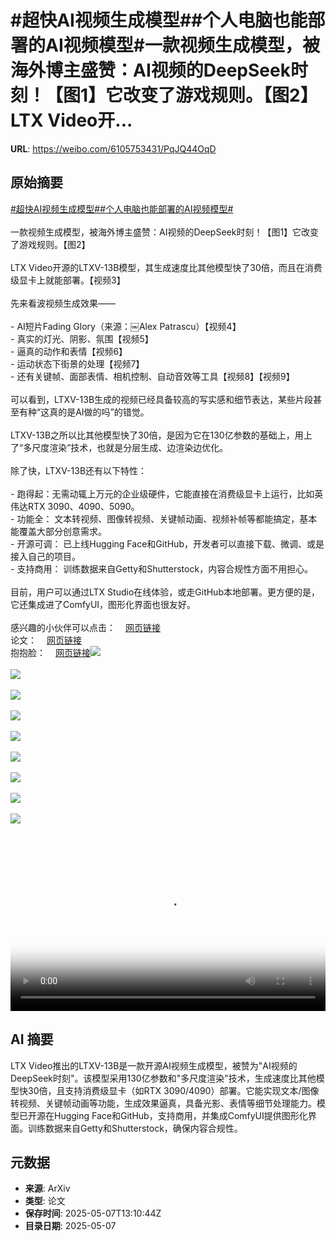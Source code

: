 # #超快AI视频生成模型##个人电脑也能部署的AI视频模型#一款视频生成模型，被海外博主盛赞：AI视频的DeepSeek时刻！【图1】它改变了游戏规则。【图2】LTX Video开...

**URL**: https://weibo.com/6105753431/PqJQ44OqD

## 原始摘要

<a href="https://m.weibo.cn/search?containerid=231522type%3D1%26t%3D10%26q%3D%23%E8%B6%85%E5%BF%ABAI%E8%A7%86%E9%A2%91%E7%94%9F%E6%88%90%E6%A8%A1%E5%9E%8B%23&amp;extparam=%23%E8%B6%85%E5%BF%ABAI%E8%A7%86%E9%A2%91%E7%94%9F%E6%88%90%E6%A8%A1%E5%9E%8B%23" data-hide=""><span class="surl-text">#超快AI视频生成模型#</span></a><a href="https://m.weibo.cn/search?containerid=231522type%3D1%26t%3D10%26q%3D%23%E4%B8%AA%E4%BA%BA%E7%94%B5%E8%84%91%E4%B9%9F%E8%83%BD%E9%83%A8%E7%BD%B2%E7%9A%84AI%E8%A7%86%E9%A2%91%E6%A8%A1%E5%9E%8B%23&amp;extparam=%23%E4%B8%AA%E4%BA%BA%E7%94%B5%E8%84%91%E4%B9%9F%E8%83%BD%E9%83%A8%E7%BD%B2%E7%9A%84AI%E8%A7%86%E9%A2%91%E6%A8%A1%E5%9E%8B%23" data-hide=""><span class="surl-text">#个人电脑也能部署的AI视频模型#</span></a><br><br>一款视频生成模型，被海外博主盛赞：AI视频的DeepSeek时刻！【图1】它改变了游戏规则。【图2】<br><br>LTX Video开源的LTXV-13B模型，其生成速度比其他模型快了30倍，而且在消费级显卡上就能部署。【视频3】<br><br>先来看波视频生成效果——<br><br>- AI短片Fading Glory（来源：￼Alex Patrascu）【视频4】<br>- 真实的灯光、阴影、氛围【视频5】<br>- 逼真的动作和表情【视频6】<br>- 运动状态下街景的处理【视频7】<br>- 还有关键帧、面部表情、相机控制、自动音效等工具【视频8】【视频9】<br><br>可以看到，LTXV-13B生成的视频已经具备较高的写实感和细节表达，某些片段甚至有种“这真的是AI做的吗”的错觉。<br><br>LTXV-13B之所以比其他模型快了30倍，是因为它在130亿参数的基础上，用上了“多尺度渲染”技术，也就是分层生成、边渲染边优化。<br><br>除了快，LTXV-13B还有以下特性：<br><br>- 跑得起：无需动辄上万元的企业级硬件，它能直接在消费级显卡上运行，比如英伟达RTX 3090、4090、5090。<br>- 功能全： 文本转视频、图像转视频、关键帧动画、视频补帧等都能搞定，基本能覆盖大部分创意需求。<br>- 开源可调： 已上线Hugging Face和GitHub，开发者可以直接下载、微调、或是接入自己的项目。<br>- 支持商用： 训练数据来自Getty和Shutterstock，内容合规性方面不用担心。<br><br>目前，用户可以通过LTX Studio在线体验，或走GitHub本地部署。更方便的是，它还集成进了ComfyUI，图形化界面也很友好。<br><br>感兴趣的小伙伴可以点击：<a href="https://weibo.cn/sinaurl?u=https%3A%2F%2Fhuggingface.co%2FLightricks%2FLTX-Video" data-hide=""><span class="url-icon"><img style="width: 1rem;height: 1rem" src="https://h5.sinaimg.cn/upload/2015/09/25/3/timeline_card_small_web_default.png" referrerpolicy="no-referrer"></span><span class="surl-text">网页链接</span></a><br>论文：<a href="https://weibo.cn/sinaurl?u=https%3A%2F%2Farxiv.org%2Fabs%2F2501.00103" data-hide=""><span class="url-icon"><img style="width: 1rem;height: 1rem" src="https://h5.sinaimg.cn/upload/2015/09/25/3/timeline_card_small_web_default.png" referrerpolicy="no-referrer"></span><span class="surl-text">网页链接</span></a><br>抱抱脸：<a href="https://weibo.cn/sinaurl?u=https%3A%2F%2Fhuggingface.co%2FLightricks%2FLTX-Video" data-hide=""><span class="url-icon"><img style="width: 1rem;height: 1rem" src="https://h5.sinaimg.cn/upload/2015/09/25/3/timeline_card_small_web_default.png" referrerpolicy="no-referrer"></span><span class="surl-text">网页链接</span></a><img style="" src="https://tvax4.sinaimg.cn/large/006Fd7o3gy1i171thnqn2j30zk0omdlu.jpg" referrerpolicy="no-referrer"><br><br><img style="" src="https://tvax4.sinaimg.cn/large/006Fd7o3gy1i171tjwwcvj31460yo7hy.jpg" referrerpolicy="no-referrer"><br><br><img style="" src="https://tvax2.sinaimg.cn/large/006Fd7o3ly1i1728ifivvj30zk0k0ab3.jpg" referrerpolicy="no-referrer"><br><br><img style="" src="https://tvax2.sinaimg.cn/large/006Fd7o3ly1i1728haqvmj310o0k0ta2.jpg" referrerpolicy="no-referrer"><br><br><img style="" src="https://tvax4.sinaimg.cn/large/006Fd7o3ly1i1728f6vsdj30tw0k0wfk.jpg" referrerpolicy="no-referrer"><br><br><img style="" src="https://tvax3.sinaimg.cn/large/006Fd7o3ly1i1728ehjnpj30tw0k0756.jpg" referrerpolicy="no-referrer"><br><br><img style="" src="https://tvax4.sinaimg.cn/large/006Fd7o3ly1i1728gyxcyj30u00k0myb.jpg" referrerpolicy="no-referrer"><br><br><img style="" src="https://tvax3.sinaimg.cn/large/006Fd7o3ly1i1728hb8h6j30xu0k0jst.jpg" referrerpolicy="no-referrer"><br><br><img style="" src="https://tvax3.sinaimg.cn/large/006Fd7o3ly1i1728i9z1yj31es0u0acp.jpg" referrerpolicy="no-referrer"><br><br><br clear="both"><div style="clear: both"></div><video controls="controls" poster="https://tvax4.sinaimg.cn/orj480/006Fd7o3ly1i1728hf9lnj30zk0k0ab3.jpg" style="width: 100%"><source src="https://f.video.weibocdn.com/o0/SlWohGESlx08o3LMBY4U01041200dnWv0E010.mp4?label=mp4_720p&amp;template=1280x720.25.0&amp;ori=0&amp;ps=1CwnkDw1GXwCQx&amp;Expires=1746627029&amp;ssig=hzJwYQWKbD&amp;KID=unistore,video"><source src="https://f.video.weibocdn.com/o0/I9OxGtU4lx08o3LM1bK80104120073VY0E010.mp4?label=mp4_hd&amp;template=852x480.25.0&amp;ori=0&amp;ps=1CwnkDw1GXwCQx&amp;Expires=1746627029&amp;ssig=sUAPrdqxVE&amp;KID=unistore,video"><source src="https://f.video.weibocdn.com/o0/GHYwb4PWlx08o3LLNAa4010412004zlb0E010.mp4?label=mp4_ld&amp;template=640x360.25.0&amp;ori=0&amp;ps=1CwnkDw1GXwCQx&amp;Expires=1746627029&amp;ssig=u82u7kLfW%2B&amp;KID=unistore,video"><p>视频无法显示，请前往<a href="https://video.weibo.com/show?fid=1034%3A5163715817832467" target="_blank" rel="noopener noreferrer">微博视频</a>观看。</p></video>

## AI 摘要

LTX Video推出的LTXV-13B是一款开源AI视频生成模型，被赞为"AI视频的DeepSeek时刻"。该模型采用130亿参数和"多尺度渲染"技术，生成速度比其他模型快30倍，且支持消费级显卡（如RTX 3090/4090）部署。它能实现文本/图像转视频、关键帧动画等功能，生成效果逼真，具备光影、表情等细节处理能力。模型已开源在Hugging Face和GitHub，支持商用，并集成ComfyUI提供图形化界面。训练数据来自Getty和Shutterstock，确保内容合规性。

## 元数据

- **来源**: ArXiv
- **类型**: 论文
- **保存时间**: 2025-05-07T13:10:44Z
- **目录日期**: 2025-05-07
